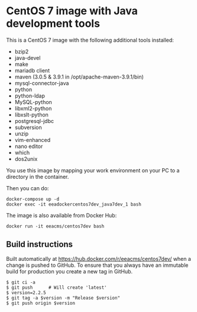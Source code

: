 CentOS 7 image with Java development tools
==========================================

This is a CentOS 7 image with the following additional tools installed:
- bzip2
- java-devel
- make
- mariadb client
- maven (3.0.5 & 3.9.1 in /opt/apache-maven-3.9.1/bin)
- mysql-connector-java
- python
- python-ldap
- MySQL-python
- libxml2-python
- libxslt-python
- postgresql-jdbc
- subversion
- unzip
- vim-enhanced
- nano editor
- which
- dos2unix

You use this image by mapping your work environment on your PC to a directory in the container.

Then you can do:
```
docker-compose up -d
docker exec -it eeadockercentos7dev_java7dev_1 bash
```

The image is also available from Docker Hub:
```
docker run -it eeacms/centos7dev bash
```

Build instructions
------------------

Built automatically at https://hub.docker.com/r/eeacms/centos7dev/ when a change is
pushed to GitHub. To ensure that you always have an immutable build for production
you create a new tag in GitHub.

    $ git ci -a
    $ git push      # Will create 'latest'
    $ version=2.2.5
    $ git tag -a $version -m "Release $version"
    $ git push origin $version

